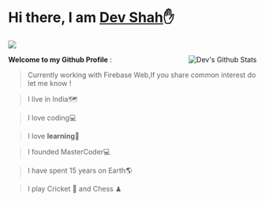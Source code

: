 <h1>Hi there, I am <a href="https://CodeRustyPro.github.io" target="_blank">Dev Shah</a>✋</h1> 

![](https://visitor-badge.glitch.me/badge?page_id=CodeRustyPro) 

<img align="right" alt="Dev's Github Stats" src="https://github-readme-stats.vercel.app/api?username=CodeRustyPro&show_icons=true&theme=tokyonight&count_private=true&show_icons=true"/>


**Welcome to my Github Profile** : 
  >Currently working with Firebase Web,If you share common interest do let me know !

  >I live in India🗺

  >I love coding💻

  >I love **learning**🏫

  >I founded MasterCoder💻


  >I have spent 15 years on Earth🌎


  >I play Cricket 🏏 and Chess ♟ 

 

